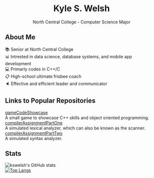 <h1 align="center">Kyle S. Welsh</h1>
<p align="center">North Central College - Computer Science Major</p>

## About Me
:books: Senior at North Central College <br />
:bar_chart: Intrested in data science, database systems, and mobile app development <br />
:computer: Primarly codes in C++/C <br />
:clipboard: High-school ultimate frisbee coach <br />
:speaker: Effective and efficient leader and communicator <br />

## Links to Popular Repositories
[gameCodeShowcase](https://github.com/kswelsh/gameCodeShowcase "gameCodeShowcase Repo") <br />
A small game to showcase C++ skills and object oriented programming. <br />
[compilerAssignmentPartOne](https://github.com/kswelsh/compilerAssignmentPartOne "compilerAssignmentPartOne Repo") <br />
A simulated lexical analyzer, which can also be known as the scanner. <br />
[compilerAssignmentPartTwo](https://github.com/kswelsh/compilerAssignmentPartTwo "compilerAssignmentPartTwo Repo") <br />
A simulated syntax analyzer. <br />
  
## Stats
![kswelsh's GitHub stats](https://github-readme-stats.vercel.app/api?username=kswelsh) <br />
[![Top Langs](https://github-readme-stats.vercel.app/api/top-langs/?username=kswelsh)](https://github.com/anuraghazra/github-readme-stats)
